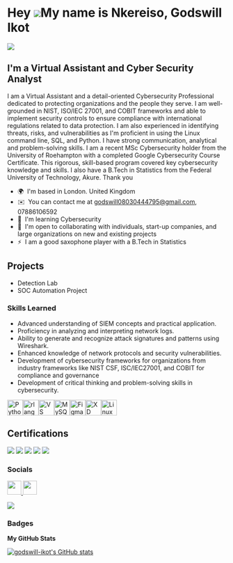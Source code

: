Hey ![](https://user-images.githubusercontent.com/18350557/176309783-0785949b-9127-417c-8b55-ab5a4333674e.gif)My name is Nkereiso, Godswill Ikot
===============================================================================================================================================
<a href="https://linkedin.com"><img src="https://img.shields.io/badge/-LinkedIn-0072b1?&style=for-the-badge&logo=linkedin&logoColor=white" /></a>

I'm a Virtual Assistant and Cyber Security Analyst
----------------------

I am a Virtual Assistant and a detail-oriented Cybersecurity Professional dedicated to protecting organizations and the people they serve. I am well-grounded in NIST, ISO/IEC 27001, and COBIT frameworks and able to implement security controls to ensure compliance with international regulations related to data protection. I am also experienced in identifying threats, risks, and vulnerabilities as I'm proficient in using the Linux command line, SQL, and Python. I have strong communication, analytical and problem-solving skills. I am a recent MSc Cybersecurity holder from the University of Roehampton with a completed Google Cybersecurity Course Certificate. This rigorous, skill-based program covered key cybersecurity knowledge and skills. I also have a B.Tech in Statistics from the Federal University of Technology, Akure. Thank you

* 🌍  I'm based in London. United Kingdom
* ✉️  You can contact me at [godswill08030444795@gmail.com](mailto:godswill08030444795@gmail.com), 07886106592
* 🧠  I'm learning Cybersecurity
* 🤝  I'm open to collaborating with individuals, start-up companies, and large organizations on new and existing projects
* ⚡  I am a good saxophone player with a B.Tech in Statistics

## Projects
- Detection Lab
- SOC Automation Project

### Skills Learned
- Advanced understanding of SIEM concepts and practical application.
- Proficiency in analyzing and interpreting network logs.
- Ability to generate and recognize attack signatures and patterns using Wireshark.
- Enhanced knowledge of network protocols and security vulnerabilities.
- Development of cybersecurity frameworks for organizations from industry frameworks like NIST CSF, ISC/IEC27001, and COBIT for compliance and governance
-  Development of critical thinking and problem-solving skills in cybersecurity.

<p align="left">
<a href="https://www.python.org/" target="_blank" rel="noreferrer"><img src="https://raw.githubusercontent.com/danielcranney/readme-generator/main/public/icons/skills/python-colored.svg" width="36" height="36" alt="Python" /></a><a href="https://www.r-project.org/" target="_blank" rel="noreferrer"><img src="https://raw.githubusercontent.com/danielcranney/readme-generator/main/public/icons/skills/rlang-colored.svg" width="36" height="36" alt="rlang" /></a><a href="https://code.visualstudio.com/" target="_blank" rel="noreferrer"><img src="https://raw.githubusercontent.com/danielcranney/readme-generator/main/public/icons/skills/visualstudiocode.svg" width="36" height="36" alt="VS Code" /></a><a href="https://www.mysql.com/" target="_blank" rel="noreferrer"><img src="https://raw.githubusercontent.com/danielcranney/readme-generator/main/public/icons/skills/mysql-colored.svg" width="36" height="36" alt="MySQL" /></a><a href="https://www.figma.com/" target="_blank" rel="noreferrer"><img src="https://raw.githubusercontent.com/danielcranney/readme-generator/main/public/icons/skills/figma-colored.svg" width="36" height="36" alt="Figma" /></a><a href="https://www.adobe.com/uk/products/xd.html" target="_blank" rel="noreferrer"><img src="https://raw.githubusercontent.com/danielcranney/readme-generator/main/public/icons/skills/xd-colored-dark.svg" width="36" height="36" alt="XD" /></a><a href="https://www.linux.org" target="_blank" rel="noreferrer"><img src="https://raw.githubusercontent.com/danielcranney/readme-generator/main/public/icons/skills/linux-colored.svg" width="36" height="36" alt="Linux" /></a>
</p>

## Certifications
<div>
<img src="https://img.shields.io/badge/-Security%2B-FF0000?&style=for-the-badge&logo=CompTIA&logoColor=white" />
<img src="https://img.shields.io/badge/-Network%2B-007ACC?&style=for-the-badge&logo=CompTIA&logoColor=white" />
<img src="https://img.shields.io/badge/-A%2B-4D4D4D?&style=for-the-badge&logo=CompTIA&logoColor=white" />
<img src="https://img.shields.io/badge/-CDSA-006400?&style=for-the-badge&logoColor=white" />
<img src="https://img.shields.io/badge/-CCD-000080?&style=for-the-badge&logoColor=white" />
</div>

### Socials

<p align="left"> <a href="https://www.github.com/godswill-ikot" target="_blank" rel="noreferrer"> <picture> <source media="(prefers-color-scheme: dark)" srcset="https://raw.githubusercontent.com/danielcranney/readme-generator/main/public/icons/socials/github-dark.svg" /> <source media="(prefers-color-scheme: light)" srcset="https://raw.githubusercontent.com/danielcranney/readme-generator/main/public/icons/socials/github.svg" /> <img src="https://raw.githubusercontent.com/danielcranney/readme-generator/main/public/icons/socials/github.svg" width="32" height="32" /> </picture> </a> <a href="https://www.linkedin.com/in/nkereisoig" target="_blank" rel="noreferrer"> <picture> <source media="(prefers-color-scheme: dark)" srcset="https://raw.githubusercontent.com/danielcranney/readme-generator/main/public/icons/socials/linkedin-dark.svg" /> <source media="(prefers-color-scheme: light)" srcset="https://raw.githubusercontent.com/danielcranney/readme-generator/main/public/icons/socials/linkedin.svg" /> <img src="https://raw.githubusercontent.com/danielcranney/readme-generator/main/public/icons/socials/linkedin.svg" width="32" height="32" /> </picture> </a></p>
<a href="https://www.github.com/godswill-ikot" target="_blank" rel="noreferrer"><img
src="https://img.shields.io/github/followers/godswill-ikot?logo=github&style=for-the-badge&color=22c55e&labelColor=1c1917" /></a>

### Badges

<b>My GitHub Stats</b>

<a href="http://www.github.com/godswill-ikot"><img src="https://github-readme-stats.vercel.app/api?username=godswill-ikot&show_icons=true&hide=&count_private=true&title_color=ec4899&text_color=facc15&icon_color=22c55e&bg_color=1c1917&hide_border=true&show_icons=true" alt="godswill-ikot's GitHub stats" /></a>
